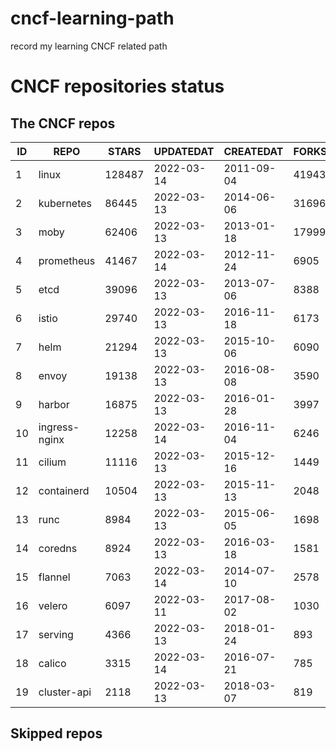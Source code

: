 # cncf-learning-path
record my learning CNCF related path

# CNCF repositories status
<!--START_SECTION:github_repos-->
## The CNCF repos
| ID |     REPO      | STARS  | UPDATEDAT  | CREATEDAT  | FORKSCOUNT |
|----|---------------|--------|------------|------------|------------|
|  1 | linux         | 128487 | 2022-03-14 | 2011-09-04 |      41943 |
|  2 | kubernetes    |  86445 | 2022-03-13 | 2014-06-06 |      31696 |
|  3 | moby          |  62406 | 2022-03-13 | 2013-01-18 |      17999 |
|  4 | prometheus    |  41467 | 2022-03-14 | 2012-11-24 |       6905 |
|  5 | etcd          |  39096 | 2022-03-13 | 2013-07-06 |       8388 |
|  6 | istio         |  29740 | 2022-03-13 | 2016-11-18 |       6173 |
|  7 | helm          |  21294 | 2022-03-13 | 2015-10-06 |       6090 |
|  8 | envoy         |  19138 | 2022-03-13 | 2016-08-08 |       3590 |
|  9 | harbor        |  16875 | 2022-03-13 | 2016-01-28 |       3997 |
| 10 | ingress-nginx |  12258 | 2022-03-14 | 2016-11-04 |       6246 |
| 11 | cilium        |  11116 | 2022-03-13 | 2015-12-16 |       1449 |
| 12 | containerd    |  10504 | 2022-03-13 | 2015-11-13 |       2048 |
| 13 | runc          |   8984 | 2022-03-13 | 2015-06-05 |       1698 |
| 14 | coredns       |   8924 | 2022-03-13 | 2016-03-18 |       1581 |
| 15 | flannel       |   7063 | 2022-03-14 | 2014-07-10 |       2578 |
| 16 | velero        |   6097 | 2022-03-11 | 2017-08-02 |       1030 |
| 17 | serving       |   4366 | 2022-03-13 | 2018-01-24 |        893 |
| 18 | calico        |   3315 | 2022-03-14 | 2016-07-21 |        785 |
| 19 | cluster-api   |   2118 | 2022-03-13 | 2018-03-07 |        819 |



## Skipped repos
<!--END_SECTION:github_repos-->
